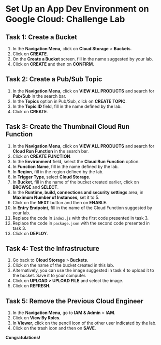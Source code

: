# Set Up an App Dev Environment on Google Cloud: Challenge Lab

## Task 1: Create a Bucket
1. In the **Navigation Menu**, click on **Cloud Storage** > **Buckets**.
2. Click on **CREATE**.
3. On the **Create a Bucket** screen, fill in the name suggested by your lab.
4. Click on **CREATE** and then on **CONFIRM**.

## Task 2: Create a Pub/Sub Topic
1. In the **Navigation Menu**, click on **VIEW ALL PRODUCTS** and search for **Pub/Sub** in the search bar.
2. In the **Topics** option in Pub/Sub, click on **CREATE TOPIC**.
3. In the **Topic ID** field, fill in the name defined by the lab.
4. Click on **CREATE**.

## Task 3: Create the Thumbnail Cloud Run Function
1. In the **Navigation Menu**, click on **VIEW ALL PRODUCTS** and search for **Cloud Run Function** in the search bar.
2. Click on **CREATE FUNCTION**.
3. In the **Environment** field, select the **Cloud Run Function** option.
4. In **Function Name**, fill in the name defined by the lab.
5. In **Region**, fill in the region defined by the lab.
6. In **Trigger Type**, select **Cloud Storage**.
7. In **Bucket**, fill in the name of the bucket created earlier, click on **BROWSE** and **SELECT**.
8. In the **Runtime, build, connections and security settings** area, in **Maximum Number of Instances**, set it to 5.
9. Click on the **NEXT** button and then on **ENABLE**.
10. In **Entry Endpoint**, fill in the name of the Cloud Function suggested by your lab.
11. Replace the code in `index.js` with the first code presented in task 3.
12. Replace the code in `package.json` with the second code presented in task 3.
13. Click on **DEPLOY**.

## Task 4: Test the Infrastructure
1. Go back to **Cloud Storage** > **Buckets**.
2. Click on the name of the bucket created in this lab.
3. Alternatively, you can use the image suggested in task 4 to upload it to the bucket. Save it to your computer.
4. Click on **UPLOAD > UPLOAD FILE** and select the image.
5. Click on **REFRESH**.

## Task 5: Remove the Previous Cloud Engineer
1. In the **Navigation Menu**, go to **IAM & Admin** > **IAM**.
2. Click on **View By Roles**.
3. In **Viewer**, click on the pencil icon of the other user indicated by the lab.
4. Click on the trash icon and then on **SAVE**.

**Congratulations!**
